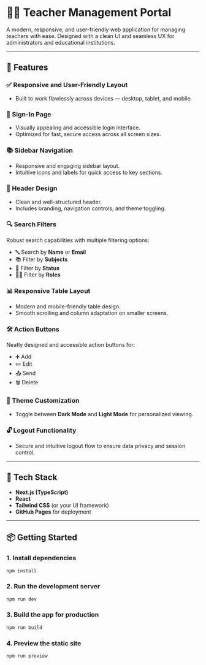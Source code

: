# 👩‍🏫 Teacher Management Portal

A modern, responsive, and user-friendly web application for managing teachers with ease. Designed with a clean UI and seamless UX for administrators and educational institutions.

---

## 🚀 Features

### ✅ Responsive and User-Friendly Layout
- Built to work flawlessly across devices — desktop, tablet, and mobile.

### 🔐 Sign-In Page
- Visually appealing and accessible login interface.
- Optimized for fast, secure access across all screen sizes.

### 📚 Sidebar Navigation
- Responsive and engaging sidebar layout.
- Intuitive icons and labels for quick access to key sections.

### 🧭 Header Design
- Clean and well-structured header.
- Includes branding, navigation controls, and theme toggling.

### 🔍 Search Filters
Robust search capabilities with multiple filtering options:
- 🔤 Search by **Name** or **Email**
- 📚 Filter by **Subjects**
- 🚦 Filter by **Status**
- 🧑‍🏫 Filter by **Roles**

### 📊 Responsive Table Layout
- Modern and mobile-friendly table design.
- Smooth scrolling and column adaptation on smaller screens.

### 🛠️ Action Buttons
Neatly designed and accessible action buttons for:
- ➕ Add
- ✏️ Edit
- 📤 Send
- 🗑️ Delete

### 🎨 Theme Customization
- Toggle between **Dark Mode** and **Light Mode** for personalized viewing.

### 🔓 Logout Functionality
- Secure and intuitive logout flow to ensure data privacy and session control.

---

## 🧱 Tech Stack

- **Next.js (TypeScript)**
- **React**
- **Tailwind CSS** (or your UI framework)
- **GitHub Pages** for deployment

---

## 📦 Getting Started

### 1. Install dependencies

```bash
npm install
```

### 2. Run the development server

```bash
npm run dev
```

### 3. Build the app for production

```bash
npm run build
```

### 4. Preview the static site

```bash
npm run preview
```

